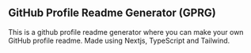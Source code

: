 ## GitHub Profile Readme Generator (GPRG)

This is a github profile readme generator where you can make your own GitHub profile readme. Made using Nextjs, TypeScript and Tailwind.
